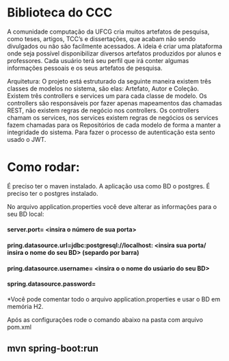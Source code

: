 # Biblioteca do CCC
A comunidade computação da UFCG cria muitos artefatos de pesquisa, como teses, artigos, TCC’s e dissertações, que acabam não sendo divulgados ou não são facilmente acessados. A ideia é criar uma plataforma onde seja possível disponibilizar diversos artefatos produzidos por alunos e professores. 
Cada usuário terá seu perfil que irá conter algumas informações pessoais e os seus artefatos de pesquisa.

Arquitetura: O projeto está estruturado da seguinte maneira existem três classes de modelos no sistema, são elas: Artefato, Autor e Coleção.
Existem três controllers e services um para cada classe de modelo. Os controllers são responsáveis por fazer apenas mapeamentos das chamadas REST, não existem regras de negócio nos controllers. Os controllers chamam os services, nos services existem regras de negócios os services fazem chamadas para os Repositórios de cada modelo de forma a manter a integridade do sistema.
Para fazer o processo de autenticação esta sento usado o JWT.

# Como rodar:

É preciso ter o maven instalado.
A aplicação usa como BD o postgres. É preciso ter o postgres instalado. 

No arquivo application.properties você deve alterar as informações para o seu BD local:

#### server.port= <insira o número de sua porta>

#### pring.datasource.url=jdbc:postgresql://localhost: <insira sua porta/ insira o nome do seu BD>  (separdo por barra)

#### pring.datasource.username= <insira o o nome do usúario do seu BD>

#### spring.datasource.password= <insira as senha do seu BD>

*Você pode comentar todo o arquivo application.properties e usar o BD em memória H2. 

Após as configurações rode o comando abaixo na pasta com arquivo pom.xml
## mvn spring-boot:run
